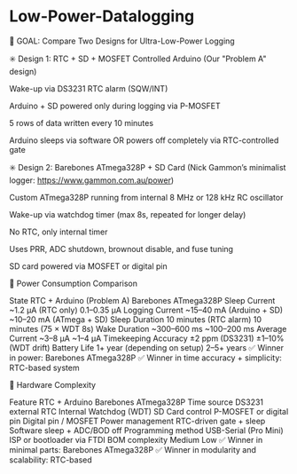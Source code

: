 # Low-Power-Datalogging

🧠 GOAL: Compare Two Designs for Ultra-Low-Power Logging

✳️ Design 1: RTC + SD + MOSFET Controlled Arduino
(Our "Problem A" design)

Wake-up via DS3231 RTC alarm (SQW/INT)

Arduino + SD powered only during logging via P-MOSFET

5 rows of data written every 10 minutes

Arduino sleeps via software OR powers off completely via RTC-controlled gate

✳️ Design 2: Barebones ATmega328P + SD Card
(Nick Gammon’s minimalist logger: https://www.gammon.com.au/power)

Custom ATmega328P running from internal 8 MHz or 128 kHz RC oscillator

Wake-up via watchdog timer (max 8s, repeated for longer delay)

No RTC, only internal timer

Uses PRR, ADC shutdown, brownout disable, and fuse tuning

SD card powered via MOSFET or digital pin

🔋 Power Consumption Comparison

State	RTC + Arduino (Problem A)	Barebones ATmega328P
Sleep Current	~1.2 µA (RTC only)	0.1–0.35 µA
Logging Current	~15–40 mA (Arduino + SD)	~10–20 mA (ATmega + SD)
Sleep Duration	10 minutes (RTC alarm)	10 minutes (75 × WDT 8s)
Wake Duration	~300–600 ms	~100–200 ms
Average Current	~3–8 µA	~1–4 µA
Timekeeping Accuracy	±2 ppm (DS3231)	±1–10% (WDT drift)
Battery Life	1+ year (depending on setup)	2–5+ years
✅ Winner in power: Barebones ATmega328P
✅ Winner in time accuracy + simplicity: RTC-based system

🧩 Hardware Complexity

Feature	RTC + Arduino	Barebones ATmega328P
Time source	DS3231 external RTC	Internal Watchdog (WDT)
SD Card control	P-MOSFET or digital pin	Digital pin / MOSFET
Power management	RTC-driven gate + sleep	Software sleep + ADC/BOD off
Programming method	USB-Serial (Pro Mini)	ISP or bootloader via FTDI
BOM complexity	Medium	Low
✅ Winner in minimal parts: Barebones ATmega328P
✅ Winner in modularity and scalability: RTC-based
